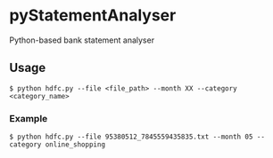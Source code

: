 # pyStatementAnalyser
Python-based bank statement analyser

## Usage

```shell
$ python hdfc.py --file <file_path> --month XX --category <category_name>
```
### Example

```shell
$ python hdfc.py --file 95380512_7845559435835.txt --month 05 --category online_shopping
```
